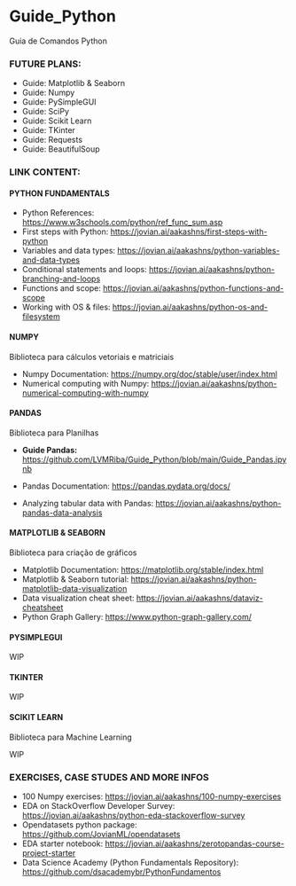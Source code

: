 # Guide_Python
Guia de Comandos Python

### FUTURE PLANS:

* Guide: Matplotlib & Seaborn
* Guide: Numpy
* Guide: PySimpleGUI
* Guide: SciPy
* Guide: Scikit Learn
* Guide: TKinter
* Guide: Requests
* Guide: BeautifulSoup

### LINK CONTENT:

#### PYTHON FUNDAMENTALS
* Python References: https://www.w3schools.com/python/ref_func_sum.asp
* First steps with Python: https://jovian.ai/aakashns/first-steps-with-python
* Variables and data types: https://jovian.ai/aakashns/python-variables-and-data-types
* Conditional statements and loops: https://jovian.ai/aakashns/python-branching-and-loops
* Functions and scope: https://jovian.ai/aakashns/python-functions-and-scope
* Working with OS & files: https://jovian.ai/aakashns/python-os-and-filesystem

#### NUMPY
Biblioteca para cálculos vetoriais e matriciais

* Numpy Documentation: https://numpy.org/doc/stable/user/index.html
* Numerical computing with Numpy: https://jovian.ai/aakashns/python-numerical-computing-with-numpy

#### PANDAS
Biblioteca para Planilhas
* **Guide Pandas:** https://github.com/LVMRiba/Guide_Python/blob/main/Guide_Pandas.ipynb

* Pandas Documentation: https://pandas.pydata.org/docs/
* Analyzing tabular data with Pandas: https://jovian.ai/aakashns/python-pandas-data-analysis

#### MATPLOTLIB & SEABORN
Biblioteca para criação de gráficos

* Matplotlib Documentation: https://matplotlib.org/stable/index.html
* Matplotlib & Seaborn tutorial: https://jovian.ai/aakashns/python-matplotlib-data-visualization
* Data visualization cheat sheet: https://jovian.ai/aakashns/dataviz-cheatsheet
* Python Graph Gallery: https://www.python-graph-gallery.com/

#### PYSIMPLEGUI
WIP

#### TKINTER
WIP

#### SCIKIT LEARN
Biblioteca para Machine Learning

WIP

### EXERCISES, CASE STUDES AND MORE INFOS
* 100 Numpy exercises: https://jovian.ai/aakashns/100-numpy-exercises
* EDA on StackOverflow Developer Survey: https://jovian.ai/aakashns/python-eda-stackoverflow-survey
* Opendatasets python package: https://github.com/JovianML/opendatasets
* EDA starter notebook: https://jovian.ai/aakashns/zerotopandas-course-project-starter
* Data Science Academy (Python Fundamentals Repository): https://github.com/dsacademybr/PythonFundamentos
